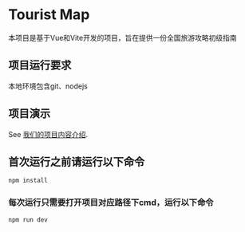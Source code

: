 # Tourist Map

本项目是基于Vue和Vite开发的项目，旨在提供一份全国旅游攻略初级指南

## 项目运行要求
本地环境包含git、nodejs

## 项目演示

See [我们的项目内容介绍](https://vitejs.dev/config/).


## 首次运行之前请运行以下命令

```sh
npm install
```

### 每次运行只需要打开项目对应路径下cmd，运行以下命令

```sh
npm run dev
```

